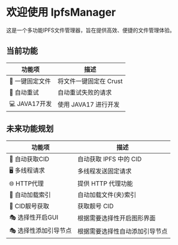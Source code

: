 # 欢迎使用 IpfsManager

这是一个多功能IPFS文件管理器，旨在提供高效、便捷的文件管理体验。

## 当前功能

| 功能项             | 描述                         |
|-------------------|-----------------------------|
| 📂 一键固定文件     | 将文件一键固定在 Crust         |
| 🔄 自动重试         | 自动重试失败的请求           |
| 💻 JAVA17开发       | 使用 JAVA17 进行开发          |

## 未来功能规划

| 功能项             | 描述                         |
|-------------------|-----------------------------|
| 🔎 自动获取CID      | 自动获取 IPFS 中的 CID        |
| 🖥️ 多线程请求      | 多线程发送固定请求            |
| 🌐 HTTP代理        | 提供 HTTP 代理功能            |
| 📁 自动加载索引     | 自动加载文件(夹)索引         |
| 🎫 CID靓号获取      | 获取靓号 CID                 |
| 🎭 选择性开启GUI     | 根据需要选择性开启图形界面   |
| 🎭 选择性添加引导节点  | 根据需要选择性自动添加引导节点   |
